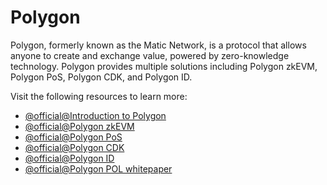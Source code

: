 # Polygon

Polygon, formerly known as the Matic Network, is a protocol that allows anyone to create and exchange value, powered by zero-knowledge technology. Polygon provides multiple solutions including Polygon zkEVM, Polygon PoS, Polygon CDK, and Polygon ID.

Visit the following resources to learn more:

- [@official@Introduction to Polygon](https://wiki.polygon.technology/)
- [@official@Polygon zkEVM](https://polygon.technology/polygon-zkevm)
- [@official@Polygon PoS](https://polygon.technology/polygon-pos)
- [@official@Polygon CDK](https://polygon.technology/polygon-cdk)
- [@official@Polygon ID](https://polygon.technology/polygon-id)
- [@official@Polygon POL whitepaper](https://polygon.technology/papers/pol-whitepaper)

